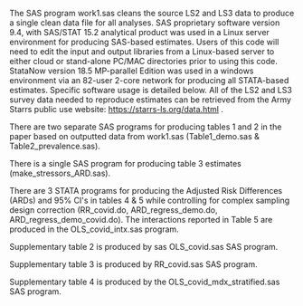 The SAS program work1.sas cleans the source LS2 and LS3 data to produce a single clean data file for all analyses. SAS proprietary software version 9.4, with SAS/STAT 15.2 analytical product was used in a Linux server environment for producing SAS-based estimates. Users of this code will need to edit the input and output libraries from a Linux-based server to either cloud or stand-alone PC/MAC directories prior to using this code. StataNow version 18.5 MP-parallel Edition was used in a windows environment via an 82-user 2-core network for producing all STATA-based estimates. Specific software usage is detailed below. All of the LS2 and LS3 survey data needed to reproduce estimates can be retrieved from the Army Starrs public use website: https://starrs-ls.org/data.html . 

There are two separate SAS programs for producing tables 1 and 2 in the paper based on outputted data from work1.sas (Table1_demo.sas & Table2_prevalence.sas).

There is a single SAS program for producing table 3 estimates (make_stressors_ARD.sas).

There are 3 STATA programs for producing the Adjusted Risk Differences (ARDs) and 95% CI's in tables 4 & 5 while controlling for complex sampling design correction (RR_covid.do, ARD_regress_demo.do, ARD_regress_demo_covid.do).
The interactions reported in Table 5 are produced in the OLS_covid_intx.sas program.

Supplementary table 2 is produced by sas OLS_covid.sas SAS program.

Supplementary table 3 is produced by RR_covid.sas SAS program.

Supplementary table 4 is produced by the OLS_covid_mdx_stratified.sas SAS program.
